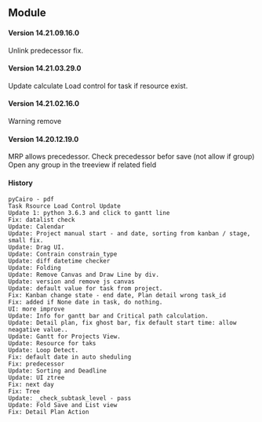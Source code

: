 ## Module <Project Native>

#### Version 14.21.09.16.0
Unlink predecessor fix.

#### Version 14.21.03.29.0
Update calculate Load control for task if resource exist.

#### Version 14.21.02.16.0
Warning remove

#### Version 14.20.12.19.0
MRP allows precedessor.
Check precedessor befor save (not allow if group)
Open any group in the treeview if related field


#### History
    pyCairo - pdf
    Task Rsource Load Control Update
    Update 1: python 3.6.3 and click to gantt line
    Fix: datalist check
    Update: Calendar
    Update: Project manual start - and date, sorting from kanban / stage, small fix.
    Update: Drag UI.
    Update: Contrain constrain_type
    Update: diff datetime checker
    Update: Folding
    Update: Remove Canvas and Draw Line by div.
    Update: version and remove js canvas
    Update: default value for task from project.
    Fix: Kanban change state - end date, Plan detail wrong task_id
    Fix: added if None date in task, do nothing.
    UI: more improve
    Update: Info for gantt bar and Critical path calculation.
    Update: Detail plan, fix ghost bar, fix default start time: allow neagative value..
    Update: Gantt for Projects View.
    Update: Resource for taks
    Update: Loop Detect.
    Fix: default date in auto sheduling
    Fix: predecessor
    Update: Sorting and Deadline
    Update: UI ztree
    Fix: next day
    Fix: Tree
    Update: _check_subtask_level - pass
    Update: Fold Save and List view
    Fix: Detail Plan Action
